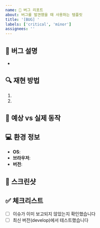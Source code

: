 ```yaml
---
name: 🐛 버그 리포트
about: 버그를 발견했을 때 사용하는 템플릿
title: '[BUG] '
labels: ['critical', 'minor']
assignees: ''
---
```


## 🐛 버그 설명
<!-- 어떤 버그가 발생했는지 설명해주세요 -->
- 

## 🔍 재현 방법
<!-- 버그를 재현하는 단계를 설명해주세요 -->
1. 
2. 

## 📱 예상 vs 실제 동작
<!-- 정상 동작과 실제 동작의 차이점을 설명해주세요 -->

## 💻 환경 정보
- **OS**: 
- **브라우저**: 
- **버전**: 

## 📸 스크린샷
<!-- 가능하다면 스크린샷을 첨부해주세요 -->

## ✅ 체크리스트
- [ ] 이슈가 이미 보고되지 않았는지 확인했습니다
- [ ] 최신 버전(develop)에서 테스트했습니다
